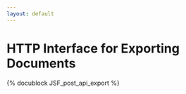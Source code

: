 ```yaml
---
layout: default
---
```

HTTP Interface for Exporting Documents
======================================

{% docublock JSF_post_api_export %}

